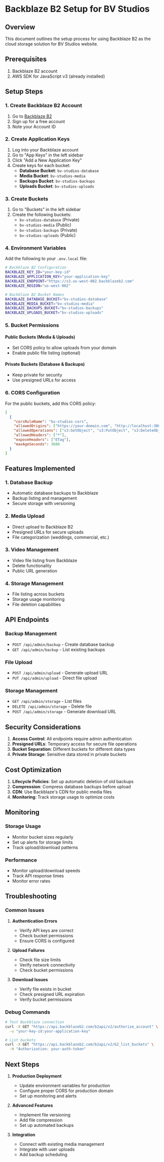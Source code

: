 # Backblaze B2 Setup for BV Studios

## Overview
This document outlines the setup process for using Backblaze B2 as the cloud storage solution for BV Studios website.

## Prerequisites
1. Backblaze B2 account
2. AWS SDK for JavaScript v3 (already installed)

## Setup Steps

### 1. Create Backblaze B2 Account
1. Go to [Backblaze B2](https://www.backblaze.com/b2/cloud-storage.html)
2. Sign up for a free account
3. Note your Account ID

### 2. Create Application Keys
1. Log into your Backblaze account
2. Go to "App Keys" in the left sidebar
3. Click "Add a New Application Key"
4. Create keys for each bucket:
   - **Database Bucket**: `bv-studios-database`
   - **Media Bucket**: `bv-studios-media`
   - **Backups Bucket**: `bv-studios-backups`
   - **Uploads Bucket**: `bv-studios-uploads`

### 3. Create Buckets
1. Go to "Buckets" in the left sidebar
2. Create the following buckets:
   - `bv-studios-database` (Private)
   - `bv-studios-media` (Public)
   - `bv-studios-backups` (Private)
   - `bv-studios-uploads` (Public)

### 4. Environment Variables
Add the following to your `.env.local` file:

```bash
# Backblaze B2 Configuration
BACKBLAZE_KEY_ID="your-key-id"
BACKBLAZE_APPLICATION_KEY="your-application-key"
BACKBLAZE_ENDPOINT="https://s3.us-west-002.backblazeb2.com"
BACKBLAZE_REGION="us-west-002"

# Backblaze B2 Bucket Names
BACKBLAZE_DATABASE_BUCKET="bv-studios-database"
BACKBLAZE_MEDIA_BUCKET="bv-studios-media"
BACKBLAZE_BACKUPS_BUCKET="bv-studios-backups"
BACKBLAZE_UPLOADS_BUCKET="bv-studios-uploads"
```

### 5. Bucket Permissions

#### Public Buckets (Media & Uploads)
- Set CORS policy to allow uploads from your domain
- Enable public file listing (optional)

#### Private Buckets (Database & Backups)
- Keep private for security
- Use presigned URLs for access

### 6. CORS Configuration
For the public buckets, add this CORS policy:

```json
[
  {
    "corsRuleName": "bv-studios-cors",
    "allowedOrigins": ["https://your-domain.com", "http://localhost:3000"],
    "allowedOperations": ["s3:GetObject", "s3:PutObject", "s3:DeleteObject"],
    "allowedHeaders": ["*"],
    "exposeHeaders": ["ETag"],
    "maxAgeSeconds": 3600
  }
]
```

## Features Implemented

### 1. Database Backup
- Automatic database backups to Backblaze
- Backup listing and management
- Secure storage with versioning

### 2. Media Upload
- Direct upload to Backblaze B2
- Presigned URLs for secure uploads
- File categorization (weddings, commercial, etc.)

### 3. Video Management
- Video file listing from Backblaze
- Delete functionality
- Public URL generation

### 4. Storage Management
- File listing across buckets
- Storage usage monitoring
- File deletion capabilities

## API Endpoints

### Backup Management
- `POST /api/admin/backup` - Create database backup
- `GET /api/admin/backup` - List existing backups

### File Upload
- `POST /api/admin/upload` - Generate upload URL
- `PUT /api/admin/upload` - Direct file upload

### Storage Management
- `GET /api/admin/storage` - List files
- `DELETE /api/admin/storage` - Delete file
- `POST /api/admin/storage` - Generate download URL

## Security Considerations

1. **Access Control**: All endpoints require admin authentication
2. **Presigned URLs**: Temporary access for secure file operations
3. **Bucket Separation**: Different buckets for different data types
4. **Private Storage**: Sensitive data stored in private buckets

## Cost Optimization

1. **Lifecycle Policies**: Set up automatic deletion of old backups
2. **Compression**: Compress database backups before upload
3. **CDN**: Use Backblaze's CDN for public media files
4. **Monitoring**: Track storage usage to optimize costs

## Monitoring

### Storage Usage
- Monitor bucket sizes regularly
- Set up alerts for storage limits
- Track upload/download patterns

### Performance
- Monitor upload/download speeds
- Track API response times
- Monitor error rates

## Troubleshooting

### Common Issues

1. **Authentication Errors**
   - Verify API keys are correct
   - Check bucket permissions
   - Ensure CORS is configured

2. **Upload Failures**
   - Check file size limits
   - Verify network connectivity
   - Check bucket permissions

3. **Download Issues**
   - Verify file exists in bucket
   - Check presigned URL expiration
   - Verify bucket permissions

### Debug Commands

```bash
# Test Backblaze connection
curl -X GET "https://api.backblazeb2.com/b2api/v2/authorize_account" \
  -u "your-key-id:your-application-key"

# List buckets
curl -X GET "https://api.backblazeb2.com/b2api/v2/b2_list_buckets" \
  -H "Authorization: your-auth-token"
```

## Next Steps

1. **Production Deployment**
   - Update environment variables for production
   - Configure proper CORS for production domain
   - Set up monitoring and alerts

2. **Advanced Features**
   - Implement file versioning
   - Add file compression
   - Set up automated backups

3. **Integration**
   - Connect with existing media management
   - Integrate with user uploads
   - Add backup scheduling 